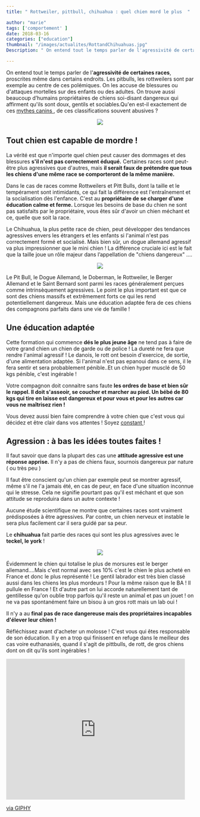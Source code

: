 ```yaml
---
title: " Rottweiler, pittbull, chihuahua : quel chien mord le plus  "

author: "marie"
tags: ['comportement' ]
date: 2018-03-16
categories: ["education"]
thumbnail: "/images/actualites/RottandChihuahuas.jpg"
Description: " On entend tout le temps parler de l'agressivité de certaines races, proscrites même dans certains endroits. Les pitbulls, les rottweilers sont par exemple au centre de ces polémiques. On les accuse de blessures ou d'attaques mortelles sur des enfants ou des adultes."

---
```


On entend tout le temps parler de l'<b>agressivité de certaines races</b>, proscrites même dans certains endroits. Les pitbulls, les rottweilers sont par exemple au centre de ces polémiques. On les accuse de blessures ou d'attaques mortelles sur des enfants ou des adultes.
On trouve aussi beaucoup d’humains propriétaires de chiens soi-disant dangereux qui affirment qu'ils sont doux, gentils et sociables.Qu'en est-il exactement de ces <a href="https://english.manoramaonline.com/lifestyle/green/2018/03/11/rottweiler-dog-breed-dangerous.html" target="_blank"> mythes canins </a>, de ces classifications souvent abusives ?

<p align="center"><img src="/images/actualites/rott.jpg" class="img-responsive"></p>



## Tout chien est capable de mordre !  ##

La vérité est que n'importe quel chien peut causer des dommages et des blessures <b>s'il n'est pas correctement éduqué.</b> Certaines races sont peut-être plus agressives que d'autres, mais <b>il serait faux de prétendre que tous les chiens d'une même race se comporteront de la même manière. </b>

Dans le cas de races comme Rottweilers et Pitt Bulls, dont la taille et le tempérament sont intimidants, ce qui fait la différence est l'entraînement et la socialisation dès l'enfance. C'est au <b>propriétaire de se charger d'une éducation calme et ferme.</b>  Lorsque les besoins de base du chien ne sont pas satisfaits par le propriétaire, vous êtes sûr d'avoir un chien méchant et ce, quelle que soit la race.

Le Chihuahua, la plus petite race de chien, peut développer des tendances agressives envers les étrangers et les enfants si l'animal n'est pas correctement formé et socialisé. Mais bien sûr, un dogue allemand agressif va plus impressionner que le mini chien ! La différence cruciale ici est le fait que la taille joue un rôle majeur dans l’appellation de "chiens dangereux" ....

<p align="center"><img src="/images/actualites/huahua.jpg" class="img-responsive"></p>

Le Pit Bull, le Dogue Allemand, le Doberman, le Rottweiler, le Berger Allemand et le Saint Bernard sont parmi les races généralement perçues comme intrinsèquement agressives. Le point le plus important est que ce sont des chiens massifs et extrêmement forts ce qui les rend potentiellement dangereux. Mais une éducation adaptée fera de ces chiens des compagnons parfaits dans une vie de famille !

## Une éducation adaptée

Cette formation qui commence <b>dés le plus jeune âge</b>  ne tend pas à faire de votre grand chien un chien de garde ou de police ! La dureté ne fera que rendre l'animal agressif ! Le danois, le rott ont besoin d'exercice, de sortie, d'une alimentation adaptée. Si l'animal n'est pas epanoui dans ce sens, il le fera sentir et sera probablement pénible..Et un chien hyper musclé de 50 kgs pénible, c'est ingérable !

Votre compagnon doit connaitre sans faute <b>les ordres de base et bien sûr le rappel. Il doit s'asseoir, se coucher et marcher au pied. Un bébé de 80 kgs qui tire en laisse est dangereux et pour vous et pour les autres car vous ne maîtrisez rien ! </b>

Vous devez aussi bien faire comprendre à votre chien que c'est vous qui décidez et être clair dans vos attentes ! Soyez <a href="https://www.chien-calme.com/actualites/eduquerchien-constance/?search=educatio" > constant </a> !



## Agression : à bas les idées toutes faites !

Il faut savoir que dans la plupart des cas une <b>attitude agressive est une réponse apprise.</b> Il n'y a pas de chiens faux, sournois dangereux par nature ( ou très peu )

Il faut être conscient qu'un chien par exemple peut se montrer agressif, même s'il ne l'a jamais été, en cas de peur, en face d'une situation inconnue qui le stresse. Cela ne signifie pourtant pas qu'il est méchant et que son attitude se reproduira dans un autre contexte !

Aucune étude scientifique ne montre que certaines races sont vraiment prédisposées à être agressives. Par contre, un chien nerveux et instable le sera plus facilement car il sera guidé par sa peur.

Le <b>chihuahua</b> fait partie des races qui sont les plus agressives avec le <b>teckel, le york</b> !

<p align="center"><img src="/images/actualites/Dachshund_5-1.jpg" class="img-responsive"></p>

Évidemment le chien qui totalise le plus de morsures est le berger allemand....Mais c'est normal avec ses 10% c'est le chien le plus acheté en France et donc le plus représenté ! Le gentil labrador est très bien classé aussi dans les chiens les plus mordeurs ! Pour la même raison que le BA ! Il pullule en France ! Et d'autre part on lui accorde naturellement tant de gentillesse qu'on oublie trop parfois qu'il reste un animal et pas un jouet ! on ne va pas spontanément faire un bisou à un gros rott mais un lab oui !


Il n'y a au <b>final pas de race dangereuse mais des propriétaires incapables d'élever leur chien !</b>

 Réfléchissez avant d'acheter un molosse ! C'est vous qui êtes responsable de son éducation. Il y en a trop qui finissent en refuge dans le meilleur des cas voire euthanasiés, quand il s'agit de pittbulls, de rott, de gros chiens dont on dit qu'ils sont ingérables !


<iframe src="https://giphy.com/embed/AVkeqzNC6OXCg" width="480" height="377" frameBorder="0" class="giphy-embed" allowFullScreen></iframe><p><a href="https://giphy.com/gifs/ftvi-AVkeqzNC6OXCg">via GIPHY</a>
